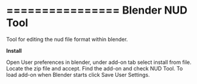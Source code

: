 ================
Blender NUD Tool
================

Tool for editing the nud file format within blender.

**Install**

Open User preferences in blender, under add-on tab select install from file. 
Locate the zip file and accept. Find the add-on and check NUD Tool. 
To load add-on when Blender starts click Save User Settings.
